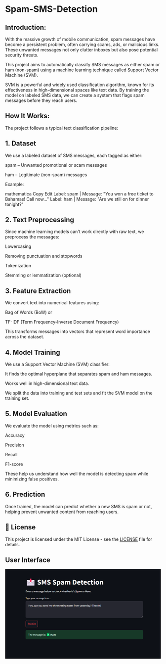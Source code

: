 # Spam-SMS-Detection

## Introduction:
With the massive growth of mobile communication, spam messages have become a persistent problem, often carrying scams, ads, or malicious links. These unwanted messages not only clutter inboxes but also pose potential security threats.

This project aims to automatically classify SMS messages as either spam or ham (non-spam) using a machine learning technique called Support Vector Machine (SVM).

SVM is a powerful and widely used classification algorithm, known for its effectiveness in high-dimensional spaces like text data. By training the model on labeled SMS data, we can create a system that flags spam messages before they reach users.

## How It Works:
The project follows a typical text classification pipeline:

## 1. Dataset
We use a labeled dataset of SMS messages, each tagged as either:

spam – Unwanted promotional or scam messages

ham – Legitimate (non-spam) messages

Example:

mathematica
Copy
Edit
Label: spam | Message: "You won a free ticket to Bahamas! Call now..."
Label: ham  | Message: "Are we still on for dinner tonight?"
## 2. Text Preprocessing
Since machine learning models can't work directly with raw text, we preprocess the messages:

Lowercasing

Removing punctuation and stopwords

Tokenization

Stemming or lemmatization (optional)

## 3. Feature Extraction
We convert text into numerical features using:

Bag of Words (BoW) or

TF-IDF (Term Frequency-Inverse Document Frequency)

This transforms messages into vectors that represent word importance across the dataset.

## 4. Model Training
We use a Support Vector Machine (SVM) classifier:

It finds the optimal hyperplane that separates spam and ham messages.

Works well in high-dimensional text data.

We split the data into training and test sets and fit the SVM model on the training set.

## 5. Model Evaluation
We evaluate the model using metrics such as:

Accuracy

Precision

Recall

F1-score

These help us understand how well the model is detecting spam while minimizing false positives.

## 6. Prediction
Once trained, the model can predict whether a new SMS is spam or not, helping prevent unwanted content from reaching users.

## 📜 License

This project is licensed under the MIT License - see the [LICENSE](LICENSE) file for details.

## User Interface

![image alt](https://github.com/SathishB-1/Spam-SMS-Detection/blob/86464f3959116e036c52a532ebd2c4e91b7dbdf7/UI.png)
